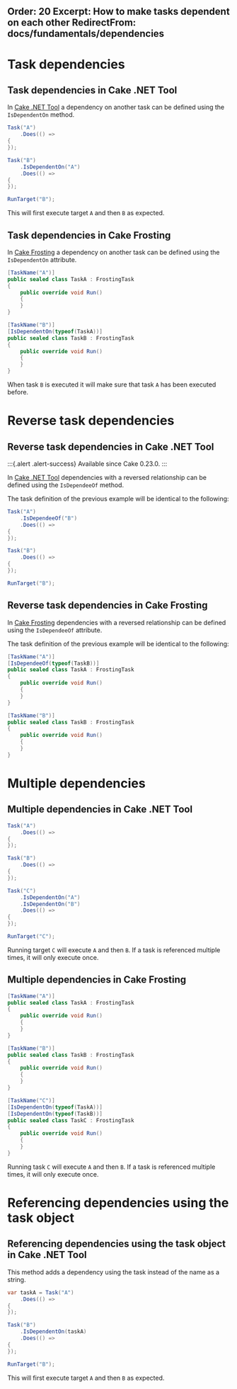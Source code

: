 Order: 20
Excerpt: How to make tasks dependent on each other
RedirectFrom: docs/fundamentals/dependencies
---

# Task dependencies

## Task dependencies in Cake .NET Tool

In [Cake .NET Tool] a dependency on another task can be defined using the `IsDependentOn` method.

```csharp
Task("A")
    .Does(() =>
{
});

Task("B")
    .IsDependentOn("A")
    .Does(() =>
{
});

RunTarget("B");
```

This will first execute target `A` and then `B` as expected.

## Task dependencies in Cake Frosting

In [Cake Frosting] a dependency on another task can be defined using the `IsDependentOn` attribute.

```csharp
[TaskName("A")]
public sealed class TaskA : FrostingTask
{
    public override void Run()
    {
    }
}

[TaskName("B")]
[IsDependentOn(typeof(TaskA))]
public sealed class TaskB : FrostingTask
{
    public override void Run()
    {
    }
}
```

When task `B` is executed it will make sure that task `A` has been executed before.

# Reverse task dependencies

## Reverse task dependencies in Cake .NET Tool

:::{.alert .alert-success}
Available since Cake 0.23.0.
:::

In [Cake .NET Tool] dependencies with a reversed relationship can be defined using the `IsDependeeOf` method.

The task definition of the previous example will be identical to the following:

```csharp
Task("A")
    .IsDependeeOf("B")
    .Does(() =>
{
});

Task("B")
    .Does(() =>
{
});

RunTarget("B");
```

## Reverse task dependencies in Cake Frosting

In [Cake Frosting] dependencies with a reversed relationship can be defined using the `IsDependeeOf` attribute.

The task definition of the previous example will be identical to the following:

```csharp
[TaskName("A")]
[IsDependeeOf(typeof(TaskB))]
public sealed class TaskA : FrostingTask
{
    public override void Run()
    {
    }
}

[TaskName("B")]
public sealed class TaskB : FrostingTask
{
    public override void Run()
    {
    }
}
```

# Multiple dependencies

## Multiple dependencies in Cake .NET Tool

```csharp
Task("A")
    .Does(() =>
{
});

Task("B")
    .Does(() =>
{
});

Task("C")
    .IsDependentOn("A")
    .IsDependentOn("B")
    .Does(() =>
{
});

RunTarget("C");
```

Running target `C` will execute `A` and then `B`. If a task is referenced multiple times, it will only execute once.

## Multiple dependencies in Cake Frosting

```csharp
[TaskName("A")]
public sealed class TaskA : FrostingTask
{
    public override void Run()
    {
    }
}

[TaskName("B")]
public sealed class TaskB : FrostingTask
{
    public override void Run()
    {
    }
}

[TaskName("C")]
[IsDependentOn(typeof(TaskA))]
[IsDependentOn(typeof(TaskB))]
public sealed class TaskC : FrostingTask
{
    public override void Run()
    {
    }
}
```

Running task `C` will execute `A` and then `B`.
If a task is referenced multiple times, it will only execute once.

# Referencing dependencies using the task object

## Referencing dependencies using the task object in Cake .NET Tool

This method adds a dependency using the task instead of the name as a string.

```csharp
var taskA = Task("A")
    .Does(() =>
{
});

Task("B")
    .IsDependentOn(taskA)
    .Does(() =>
{
});

RunTarget("B");
```

This will first execute target `A` and then `B` as expected.

[Cake .NET Tool]: /docs/running-builds/runners/dotnet-tool
[Cake Frosting]: /docs/running-builds/runners/cake-frosting